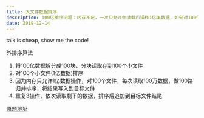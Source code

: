 ```yaml
---
title: 大文件数据排序
description: 100亿排序问题：内存不足，一次只允许你装载和操作1亿条数据，如何对100亿条数据进行排序
date: 2019-12-14
---
```

talk is cheap, show me the code!

外排序算法

1. 将100亿数据拆分成100块，分块读取存到100个小文件
2. 对100个小文件(1亿数据)排序
3. 因为内存只允许1亿数据操作，对100个文件，每次读取100万数据，做100路归并排序，将结果写入到目标文件
4. 重复3操作，依次读取剩下的数据，排序后追加到目标文件结尾




[原题地址](https://github.com/airuikun/Weekly-FE-Interview/issues/18)